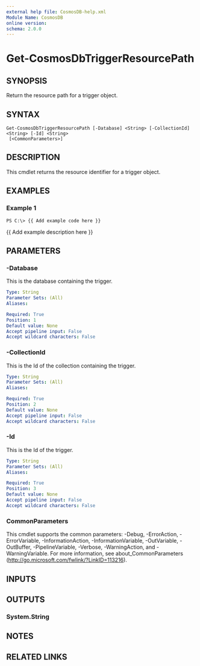 ```yaml
---
external help file: CosmosDB-help.xml
Module Name: CosmosDB
online version:
schema: 2.0.0
---
```


# Get-CosmosDbTriggerResourcePath

## SYNOPSIS
Return the resource path for a trigger object.

## SYNTAX

```
Get-CosmosDbTriggerResourcePath [-Database] <String> [-CollectionId] <String> [-Id] <String>
 [<CommonParameters>]
```

## DESCRIPTION
This cmdlet returns the resource identifier for a
trigger object.

## EXAMPLES

### Example 1
```
PS C:\> {{ Add example code here }}
```

{{ Add example description here }}

## PARAMETERS

### -Database
This is the database containing the trigger.

```yaml
Type: String
Parameter Sets: (All)
Aliases:

Required: True
Position: 1
Default value: None
Accept pipeline input: False
Accept wildcard characters: False
```

### -CollectionId
This is the Id of the collection containing the trigger.

```yaml
Type: String
Parameter Sets: (All)
Aliases:

Required: True
Position: 2
Default value: None
Accept pipeline input: False
Accept wildcard characters: False
```

### -Id
This is the Id of the trigger.

```yaml
Type: String
Parameter Sets: (All)
Aliases:

Required: True
Position: 3
Default value: None
Accept pipeline input: False
Accept wildcard characters: False
```

### CommonParameters
This cmdlet supports the common parameters: -Debug, -ErrorAction, -ErrorVariable, -InformationAction, -InformationVariable, -OutVariable, -OutBuffer, -PipelineVariable, -Verbose, -WarningAction, and -WarningVariable. For more information, see about_CommonParameters (http://go.microsoft.com/fwlink/?LinkID=113216).

## INPUTS

## OUTPUTS

### System.String

## NOTES

## RELATED LINKS
